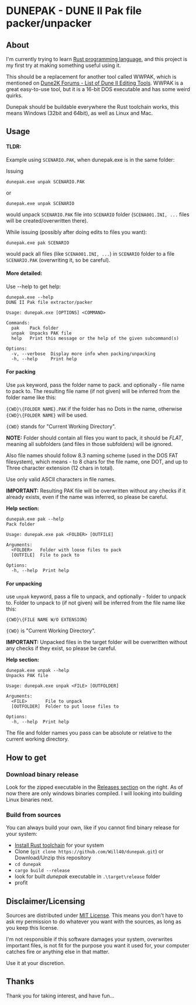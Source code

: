 # DUNEPAK - DUNE II Pak file packer/unpacker

## About
I'm currently trying to learn [Rust programming language](https://www.rust-lang.org/), and this project is my first try at making something useful using it.

This should be a replacement for another tool called WWPAK, which is mentioned on [Dune2K Forums - List of Dune II Editing Tools](https://forum.dune2k.com/topic/19752-list-of-dune-ii-editing-tools/). WWPAK is a great easy-to-use tool, but it is a 16-bit DOS executable and has some weird quirks.

Dunepak should be buildable everywhere the Rust toolchain works, this means Windows (32bit and 64bit), as well as Linux and Mac.

## Usage

#### TLDR:

Example using `SCENARIO.PAK`, when dunepak.exe is in the same folder:

Issuing 
```
dunepak.exe unpak SCENARIO.PAK
```
or 
```
dunepak.exe unpak SCENARIO
``` 
would unpack `SCENARIO.PAK` file into `SCENARIO` folder (`SCENA001.INI, ...` files will be created/overwritten there).

While issuing (possibly after doing edits to files you want):
```
dunepak.exe pak SCENARIO
``` 
would pack all files (like `SCENA001.INI, ...`) in `SCENARIO` folder to a file `SCENARIO.PAK` (overwriting it, so be careful).

#### More detailed: 

Use --help to get help:
```
dunepak.exe --help
DUNE II Pak file extractor/packer

Usage: dunepak.exe [OPTIONS] <COMMAND>

Commands:
  pak    Pack folder
  unpak  Unpacks PAK file
  help   Print this message or the help of the given subcommand(s)

Options:
  -v, --verbose  Display more info when packing/unpacking
  -h, --help     Print help
```
  
#### For packing 
Use `pak` keyword, pass the folder name to pack. and optionally - file name to pack to. The resulting file name  (if not given) will be inferred from the folder name like this: 

`{CWD}\{FOLDER NAME}.PAK` if the folder has no Dots in the name, otherwise `{CWD}\{FOLDER NAME}` will be used. 

`{CWD}` stands for "Current Working Directory".

**NOTE:** Folder should contain all files you want to pack, it should be *FLAT*, meaning all subfolders (and files in those subfolders) will be ignored. 

Also file names should follow 8.3 naming scheme (used in the DOS FAT filesystem), which means - to 8 chars for the file name, one DOT, and up to Three character extension (12 chars in total). 

Use only valid ASCII characters in file names.

**IMPORTANT:** Resulting PAK file will be overwritten without any checks if it already exists, even if the name was inferred, so please be careful.

**Help section:**
```
dunepak.exe pak --help
Pack folder

Usage: dunepak.exe pak <FOLDER> [OUTFILE]

Arguments:
  <FOLDER>   Folder with loose files to pack
  [OUTFILE]  File to pack to

Options:
  -h, --help  Print help
```

#### For unpacking 
use `unpak` keyword, pass a file to unpack, and optionally - folder to unpack to.
Folder to unpack to (if not given) will be inferred from the file name like this:

`{CWD}\{FILE NAME W/O EXTENSION}`

  `{CWD}` is "Current Working Directory".

**IMPORTANT:** Unpacked files in the target folder will be overwritten without any checks if they exist, so please be careful.

**Help section:**
```
dunepak.exe unpak --help
Unpacks PAK file

Usage: dunepak.exe unpak <FILE> [OUTFOLDER]

Arguments:
  <FILE>       File to unpack
  [OUTFOLDER]  Folder to put loose files to

Options:
  -h, --help  Print help
```

The file and folder names you pass can be absolute or relative to the current working directory.

## How to get
### Download binary release
Look for the zipped executable in the [Releases section](https://github.com/Will40/dunepak/releases) on the right.
As of now there are only windows binaries compiled. I will looking into building Linux binaries next.

### Build from sources
You can always build your own, like if you cannot find binary release for your system:

- [Install Rust toolchain](https://www.rust-lang.org/tools/install) for your system
- Clone (`git clone https://github.com/Will40/dunepak.git`) or Download/Unzip this repository
- `cd dunepak`
- `cargo build --release`
- look for built *dunepak* executable in `.\target\release` folder
- profit

## Disclaimer/Licensing
Sources are distributed under [MIT License](https://opensource.org/license/mit/). This means you don't have to ask my permission to do whatever you want with the sources, as long as you keep this license.

I'm not responsible if this software damages your system, overwrites important files, is not fit for the purpose you want it used for, your computer catches fire or anything else in that matter.

Use it at your discretion.

## Thanks
Thank you for taking interest, and have fun...
